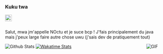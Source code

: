 ### Kuku twa

<a href="https://discord.gg/uEvBswy">
  <img align="left" alt="Mehdi's Instagram" width="22px" src="https://cdn.jsdelivr.net/npm/simple-icons@v3/icons/discord.svg" />
</a>

<br />
<br />

Salut, mwa jm'appelle NOctu et je suce bcp ! J'fais principalement du java mais j'peux large faire autre chose uwu (j'sais dev de pratiquement tout)

  <img align="right" alt="GIF" src="https://i.pinimg.com/originals/e4/26/70/e426702edf874b181aced1e2fa5c6cde.gif" />

![Github Stats](https://github-readme-stats.vercel.app/api?username=nocturnais&show_icons=true&hide_border=true)
[![ Wakatime Stats](https://github-readme-stats.vercel.app/api/wakatime?username=NOctu&show_icons=true&hide_border=true&theme=radical)](https://github.com/anuraghazra/github-readme-stats/)
